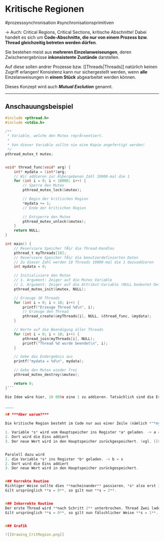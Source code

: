 # Kritische Regionen
#prozesssynchronisation 
#synchronisationsprimitiven 

-> Auch: Critical Regions, Critical Sections, kritische Abschnitte!
Dabei handelt es sich um **Code-Abschnitte, die nur von einem Prozess bzw. Thread gleichzeitig betreten werden dürfen**.

Sie bestehen meist aus **mehreren Einzelanweiseungen**, deren Zwischenergebnisse **inkonsistente Zustände** darstellen.

Auf diese sollen andrer Prozesse bzw. [[Threads|Threads]] natürlich keinen Zugriff erlangen! Konsistenz kann nur sichergestellt werden, wenn **alle** Einzelanweisungen in **einem Stück** abgearbeitet werden können.

Dieses Konzept wird auch ***Mutual Exclution*** genannt.

___

## Anschauungsbeispiel

```c
#include <pthread.h>
#include <stdio.h>

/**
 * Variable, welche den Mutex reprÃ¤sentiert.
 *
 * Von dieser Variable sollte nie eine Kopie angefertigt werden!
 */
pthread_mutex_t mutex;


void* thread_func(void* arg) {
	int* mydata = (int*)arg;
	// Wir addieren zur Ã¼bergebenen Zahl 10000-mal die 1
	for (int i = 0; i < 10000; i++) {
		// Sperre den Mutex
		pthread_mutex_lock(&mutex);

		// Begin der kritischen Region
		*mydata += 1;
		// Ende der kritischen Region

		// Entsperre den Mutex
		pthread_mutex_unlock(&mutex);
	}
	return NULL;
}

int main() {
	// Reserviere Speicher fÃ¼r die Thread-Handles
	pthread_t myThreads[10];
	// Reserviere Speicher fÃ¼r die benutzerdefinierten Daten
	// Zu dieser Zahl werden 10 Threads 10000-mal die 1 dazuaddieren
	int mydata = 0;

	// Initialisiere den Mutex
	// 1. Argument: Zeiger auf die Mutex Variable
	// 2. Argument: Zeiger auf die Attribut-Variable (NULL bedeutet Default Attribute)
	pthread_mutex_init(&mutex, NULL);

	// Erzeuge 10 Threads
	for (int i = 0; i < 10; i++) {
		printf("Erzeuge Thread %d\n", i);
		// Erzeuge den Thread
		pthread_create(&myThreads[i], NULL, &thread_func, &mydata);
	}

	// Warte auf die Beendigung aller Threads
	for (int i = 0; i < 10; i++) {
		pthread_join(myThreads[i], NULL);
		printf("Thread %d wurde beendet\n", i);
	}

	// Gebe das Endergebnis aus
	printf("mydata = %d\n", mydata);

	// Gebe den Mutex wieder frei
	pthread_mutex_destroy(&mutex);

	return 0;
}```

Die Idee wäre hier, 10 000x eine 1 zu addieren. Tatsächlich sind die Ergebnisse beim Ausführen aber ziemlich **zufällig** -> fair bit of [[Race Conditions]]

____

## ***Aber warum?***

Die kritische Region besteht im Code nur aus einer Zeile (nämlich *"*mydata += 1;*"), tatsächlich aber aus drei Schritten:

1. Variable *s* wird vom Hauptspeicher ins Register *a* geladen. -> a = s
2. Dort wird die Eins addiert
3. Der neue Wert wird in den Hauptspeicher zurückgespeichert. (vgl. [[CPU#Load-Store Architektur|Load-Store Architektur bei CPUs]])


Paralell dazu wird 
1. die Variable *s* ins Register *b* geladen. -> b = s
2. Dort wird die Eins addiert
3. Der neue Wert wird in den Hauptspeicher zurückgespeichert.


### Korrekte Routine
Richtiger Weise sollte dies **nacheinander** passieren, *s* also erst ins Register *b* geladen werden, nachdem die Variable aus dem Register *a* wieder in den Hauptspeicher rückgespeichert wurde.
Gilt ursprünglich **s = 0**, so gilt nun **s = 2**.


### Inkorrekte Routine
Der erste Thread wird **nach Schritt 2** unterbrochen, Thread Zwei ladet *s* aus dem Hauptspeicher und fährt normal fort. Erst zum Schluss werden beide Werte zurückgespeichert.
Gilt ursprünglich **s = 0**, so gilt nun fälschlicher Weise **s = 1**.


### Grafik

![[Drawing_CritRegion.png]]